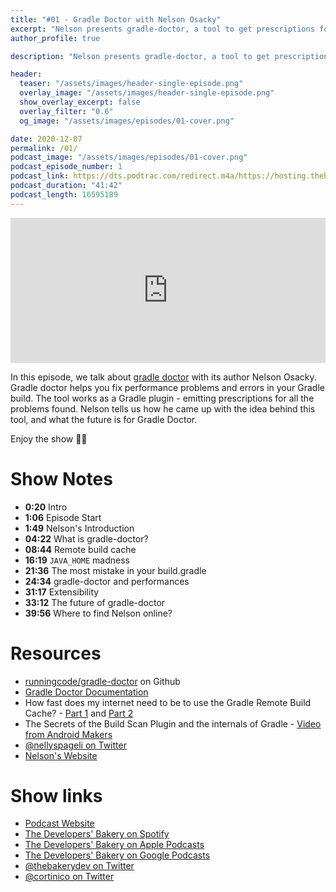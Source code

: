 ```yaml
---
title: "#01 - Gradle Doctor with Nelson Osacky"
excerpt: "Nelson presents gradle-doctor, a tool to get prescriptions for your inefficient Gradle build"
author_profile: true

description: "Nelson presents gradle-doctor, a tool to get prescriptions for your inefficient Gradle build"

header:
  teaser: "/assets/images/header-single-episode.png"
  overlay_image: "/assets/images/header-single-episode.png"
  show_overlay_excerpt: false
  overlay_filter: "0.6"
  og_image: "/assets/images/episodes/01-cover.png"

date: 2020-12-07
permalink: /01/
podcast_image: "/assets/images/episodes/01-cover.png"
podcast_episode_number: 1
podcast_link: https://dts.podtrac.com/redirect.m4a/https://hosting.thebakery.dev/01-thedevelopersbakery-gradle-doctor.m4a
podcast_duration: "41:42"
podcast_length: 16595189
---
```


<iframe src="https://open.spotify.com/embed-podcast/episode/472S9FHpiOL3SmhR16ZxpZ" width="100%" height="232" frameborder="0" allowtransparency="true" allow="encrypted-media"></iframe>

In this episode, we talk about [gradle doctor](https://github.com/runningcode/gradle-doctor) with its author Nelson Osacky. Gradle doctor helps you fix performance problems and errors in your Gradle build. The tool works as a Gradle plugin - emitting prescriptions for all the problems found. Nelson tells us how he came up with the idea behind this tool, and what the future is for Gradle Doctor.

Enjoy the show 👨‍🍳

# Show Notes

* **0:20** Intro
* **1:06** Episode Start
* **1:49** Nelson's Introduction
* **04:22**	What is gradle-doctor?
* **08:44**	Remote build cache
* **16:19** `JAVA_HOME` madness
* **21:36**	The most mistake in your build.gradle
* **24:34** gradle-doctor and performances
* **31:17**	Extensibility
* **33:12**	The future of gradle-doctor
* **39:56**	Where to find Nelson online?

# Resources

* <i class="fab fa-github"></i> [runningcode/gradle-doctor](https://github.com/runningcode/gradle-doctor) on Github
* <i class="fab fa-github"></i> [Gradle Doctor Documentation](https://runningcode.github.io/gradle-doctor/)
* <i class="fab fa-medium"></i> How fast does my internet need to be to use the Gradle Remote Build Cache? - [Part 1](https://medium.com/swlh/how-fast-does-my-internet-need-to-be-to-use-the-gradle-remote-build-cache-part-1-4acaa6f9a2fa) and [Part 2](https://medium.com/@runningcode/how-fast-does-my-internet-need-to-be-to-use-the-gradle-remote-build-cache-part-2-1bc2b171f19)
* <i class="fab fa-youtube"></i> The Secrets of the Build Scan Plugin and the internals of Gradle - [Video from Android Makers](https://www.youtube.com/watch?v=lgaqS0pmUzk)
* <i class="fab fa-twitter"></i> [@nellyspageli on Twitter](https://twitter.com/nellyspageli)
* <i class="fas fa-link"></i> [Nelson's Website](https://osacky.com/)

# Show links

* <i class="fas fa-link"></i> [Podcast Website](https://thebakery.dev)
* <i class="fab fa-spotify"></i> [The Developers' Bakery on Spotify](https://open.spotify.com/show/4jV6Yoz7D38sZJlYMzJm3k?si=AL3ske_0R_CKlEScMhYhug)
* <i class="fas fa-podcast"></i> [The Developers' Bakery on Apple Podcasts](https://podcasts.apple.com/us/podcast/the-developers-bakery/id1542849034)
* <i class="fab fa-google-play"></i> [The Developers' Bakery on Google Podcasts](https://podcasts.google.com/feed/aHR0cHM6Ly90aGViYWtlcnkuZGV2L3BvZGNhc3QueG1s)
* <i class="fab fa-twitter"></i> [@thebakerydev on Twitter](https://twitter.com/thebakerydev)
* <i class="fab fa-twitter"></i> [@cortinico on Twitter](https://twitter.com/cortinico)